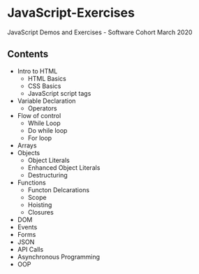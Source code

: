 # JavaScript-Exercises
JavaScript Demos and Exercises - Software Cohort March 2020

## Contents
  - Intro to HTML
    - HTML Basics
    - CSS Basics
    - JavaScript script tags 
  - Variable Declaration
    - Operators
  - Flow of control 
    - While Loop
    - Do while loop 
    - For loop 
  - Arrays
  - Objects
    - Object Literals
    - Enhanced Object Literals
    - Destructuring
  - Functions
    - Functon Delcarations
    - Scope
    - Hoisting
    - Closures
  - DOM
  - Events
  - Forms
  - JSON
  - API Calls
  - Asynchronous Programming
  - OOP 
  
